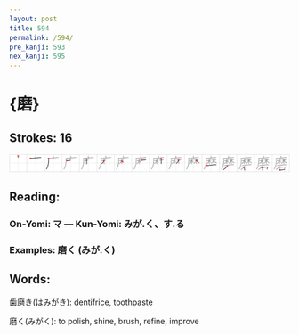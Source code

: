 ```yaml
---
layout: post
title: 594
permalink: /594/
pre_kanji: 593
nex_kanji: 595
---
```


# {磨}

## Strokes: 16

<div class="stroke"><img src="../images/E7A3A8.png" /></div>

## Reading:

### On-Yomi: マ &mdash; Kun-Yomi: みが.く、す.る

### Examples: 磨く (みが.く)

## Words:

歯磨き(はみがき): dentifrice, toothpaste

磨く(みがく): to polish, shine, brush, refine, improve
